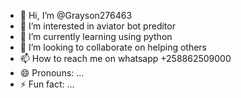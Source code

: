- 👋 Hi, I’m @Grayson276463
- 👀 I’m interested in aviator bot preditor
- 🌱 I’m currently learning using python
- 💞️ I’m looking to collaborate on helping others
- 📫 How to reach me on whatsapp +258862509000
- 😄 Pronouns: ...
- ⚡ Fun fact: ...

<!---
Grayson276463/Grayson276463 is a ✨ special ✨ repository because its `README.md` (this file) appears on your GitHub profile.
You can click the Preview link to take a look at your changes.
--->
